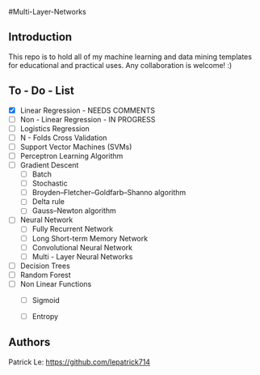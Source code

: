 #Multi-Layer-Networks

Introduction
------------
This repo is to hold all of my machine learning and data mining templates for educational and practical uses. Any collaboration is welcome! :)


To - Do - List
------------
- [x] Linear Regression - NEEDS COMMENTS 
- [ ] Non - Linear Regression - IN PROGRESS
- [ ] Logistics Regression
- [ ] N - Folds Cross Validation 
- [ ] Support Vector Machines (SVMs)
- [ ] Perceptron Learning Algorithm 
- [ ] Gradient Descent  
	- [ ] Batch 
	- [ ] Stochastic
	- [ ] Broyden–Fletcher–Goldfarb–Shanno algorithm
	- [ ] Delta rule
	- [ ] Gauss–Newton algorithm
- [ ] Neural Network
	- [ ] Fully Recurrent Network
	- [ ] Long Short-term Memory Network
	- [ ] Convolutional Neural Network
	- [ ] Multi - Layer Neural Networks
- [ ] Decision Trees 
- [ ] Random Forest 
- [ ] Non Linear Functions 
	- [ ] Sigmoid 
	- [ ] Entropy


Authors
------------
Patrick Le: https://github.com/lepatrick714
